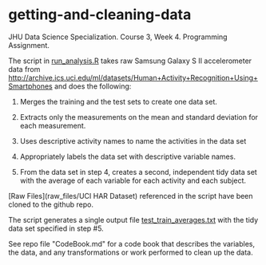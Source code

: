 # getting-and-cleaning-data
JHU Data Science Specialization. Course 3, Week 4. Programming Assignment.

The script in [run_analysis.R](run_analysis.R) takes raw Samsung Galaxy S II accelerometer data from http://archive.ics.uci.edu/ml/datasets/Human+Activity+Recognition+Using+Smartphones and does the following:

1. Merges the training and the test sets to create one data set.

2. Extracts only the measurements on the mean and standard deviation for each measurement.

3. Uses descriptive activity names to name the activities in the data set

4. Appropriately labels the data set with descriptive variable names.

5. From the data set in step 4, creates a second, independent tidy data set with the average of each variable for each activity and each subject.

[Raw Files](raw_files/UCI HAR Dataset) referenced in the script have been cloned to the github repo.

The script generates a single output file [test_train_averages.txt](test_train_averages.txt) with the tidy data set specified in step #5.

See repo file "CodeBook.md" for a code book that describes the variables, the data, and any transformations or work performed to clean up the data.
